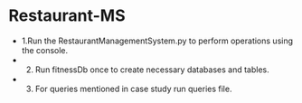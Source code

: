 # Restaurant-MS

- 1.Run the RestaurantManagementSystem.py to perform operations using the console.
- 2. Run fitnessDb once to create necessary databases and tables.
- 3. For queries mentioned in case study run queries file.
